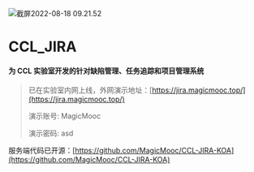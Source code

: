 ![截屏2022-08-18 09.21.52](https://picmagic.oss-cn-beijing.aliyuncs.com/img/%E6%88%AA%E5%B1%8F2022-08-18%2009.21.52.png)

# CCL_JIRA

#### 为 CCL 实验室开发的针对缺陷管理、任务追踪和项目管理系统

> 已在实验室内网上线，外网演示地址：[https://jira.magicmooc.top/](https://jira.magicmooc.top/)
>
> 演示账号: MagicMooc
>
> 演示密码: asd

服务端代码已开源：[https://github.com/MagicMooc/CCL-JIRA-KOA](https://github.com/MagicMooc/CCL-JIRA-KOA)
